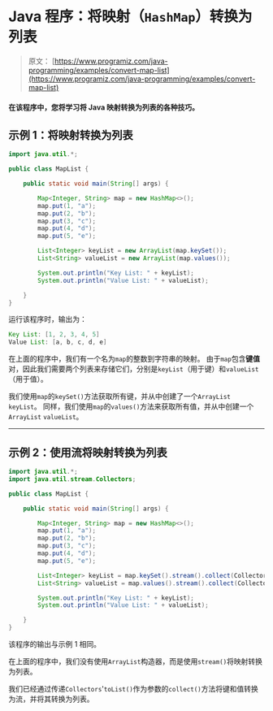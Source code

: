 # Java 程序：将映射（`HashMap`）转换为列表

> 原文： [https://www.programiz.com/java-programming/examples/convert-map-list](https://www.programiz.com/java-programming/examples/convert-map-list)

#### 在该程序中，您将学习将 Java 映射转换为列表的各种技巧。

## 示例 1：将映射转换为列表

```java
import java.util.*;

public class MapList {

    public static void main(String[] args) {

        Map<Integer, String> map = new HashMap<>();
        map.put(1, "a");
        map.put(2, "b");
        map.put(3, "c");
        map.put(4, "d");
        map.put(5, "e");

        List<Integer> keyList = new ArrayList(map.keySet());
        List<String> valueList = new ArrayList(map.values());

        System.out.println("Key List: " + keyList);
        System.out.println("Value List: " + valueList);

    }
}
```

运行该程序时，输出为：

```java
Key List: [1, 2, 3, 4, 5]
Value List: [a, b, c, d, e]
```

在上面的程序中，我们有一个名为`map`的整数到字符串的映射。 由于`map`包含**键值**对，因此我们需要两个列表来存储它们，分别是`keyList`（用于键）和`valueList`（用于值）。 

我们使用`map`的`keySet()`方法获取所有键，并从中创建了一个`ArrayList` `keyList`。 同样，我们使用`map`的`values()`方法来获取所有值，并从中创建一个`ArrayList` `valueList`。

* * *

## 示例 2：使用流将映射转换为列表

```java
import java.util.*;
import java.util.stream.Collectors;

public class MapList {

    public static void main(String[] args) {

        Map<Integer, String> map = new HashMap<>();
        map.put(1, "a");
        map.put(2, "b");
        map.put(3, "c");
        map.put(4, "d");
        map.put(5, "e");

        List<Integer> keyList = map.keySet().stream().collect(Collectors.toList());
        List<String> valueList = map.values().stream().collect(Collectors.toList());

        System.out.println("Key List: " + keyList);
        System.out.println("Value List: " + valueList);

    }
}
```

该程序的输出与示例 1 相同。

在上面的程序中，我们没有使用`ArrayList`构造器，而是使用`stream()`将映射转换为列表。

我们已经通过传递`Collectors`'`toList()`作为参数的`collect()`方法将键和值转换为流，并将其转换为列表。